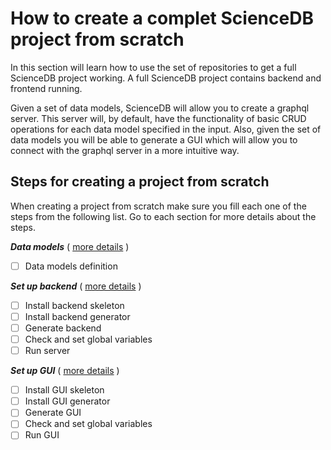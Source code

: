 # How to create a complet ScienceDB project from scratch

In this section will learn how to use the set of repositories to get a full ScienceDB project working. A full ScienceDB project contains backend and frontend running.

Given a set of data models, ScienceDB will allow you to create a graphql server. This server will, by default, have the functionality of basic CRUD operations for each data model specified in the input.
Also, given the set of data models you will be able to generate a GUI which will allow you to connect with the graphql server in a more intuitive way.


## Steps for creating a project from scratch
When creating a project from scratch make sure you fill each one of the steps from the following list.
Go to each section for more details about the steps.

_**Data models**_ ( [more details]() )
- [ ] Data models definition

_**Set up backend**_ ( [more details]() )
- [ ] Install backend skeleton
- [ ] Install backend generator
- [ ] Generate backend
- [ ] Check and set global variables
- [ ] Run server

_**Set up GUI**_ ( [more details]() )
- [ ] Install GUI skeleton
- [ ] Install GUI generator
- [ ] Generate GUI
- [ ] Check and set global variables
- [ ] Run GUI
